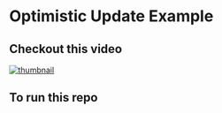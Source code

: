 # Optimistic Update Example

## Checkout this video

[![thumbnail](https://youtu.be/5bDGlLiVggE/0.jpg)](https://youtu.be/5bDGlLiVggE)

## To run this repo